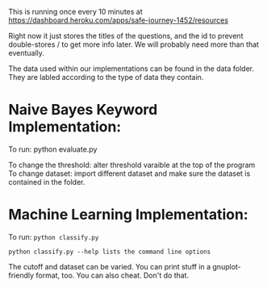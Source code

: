This is running once every 10 minutes at https://dashboard.heroku.com/apps/safe-journey-1452/resources

Right now it just stores the titles of the questions, and the id to prevent double-stores / to get more info later. We will probably need more than that eventually.


The data used within our implementations can be found in the data folder. They are labled according to the type of data they contain.

Naive Bayes Keyword Implementation:
===================================

To run: python evaluate.py

To change the threshold: alter threshold varaible at the top of the program
To change dataset: import different dataset and make sure the dataset is contained in the folder.

Machine Learning Implementation:
================================

To run: `python classify.py`

    python classify.py --help lists the command line options

The cutoff and dataset can be varied. You can print stuff in a gnuplot-friendly format, too. You can also cheat. Don't do that.
